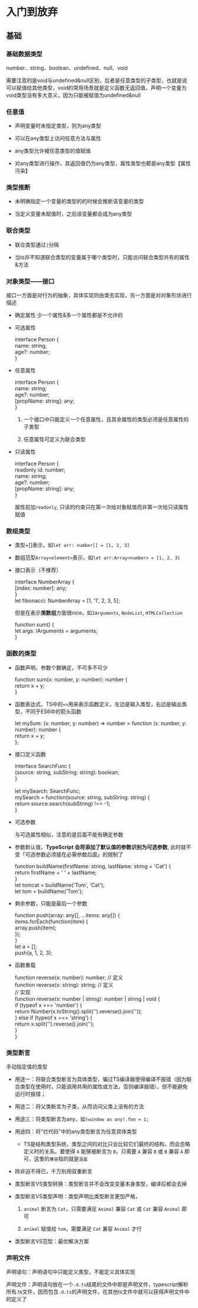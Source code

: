 # 入门到放弃

## 基础

### 基础数据类型

number、string、boolean、undefined、null、void

需要注意的是void与undefined&null区别，后者是任意类型的子类型，也就是说可以赋值给其他类型，void的常用场景就是定义函数无返回值，声明一个变量为void类型没有多大意义，因为只能被赋值为undefined&null

### 任意值

-   声明变量时未指定类型，则为any类型
    
-   可以在any类型上访问任意方法与属性
    
-   any类型允许被任意类型的值赋值
    
-   对any类型进行操作，其返回值仍为any类型，属性类型也都是any类型【属性污染】
    

### 类型推断

-   未明确指定一个变量的类型的的时候会推断该变量的类型
    
-   当定义变量未赋值时，之后该变量都会成为any类型
    

### 联合类型

-   联合类型通过`|`分隔
    
-   当ts并不知道联合类型的变量属于哪个类型时，只能访问联合类型共有的属性&方法
    

### 对象类型——接口

接口一方面是对行为的抽象，具体实现则由类去实现，另一方面是对对象形状进行描述

-   确定属性 少一个属性&多一个属性都是不允许的
    
-   可选属性
    
    interface Person {  
     name: string;  
     age?: number;  
    }
    
-   任意属性
    
    interface Person {  
     name: string;  
     age?: number;  
     [propName: string]: any;  
    }
    
    1.  一个接口中只能定义一个任意属性，且其余属性的类型必须是任意属性的子类型
        
    2.  任意属性可定义为联合类型
        
-   只读属性
    
    interface Person {  
     readonly id: number;  
     name: string;  
     age?: number;  
     [propName: string]: any;  
    }
    
    属性前加`readonly`, 只读的约束只在第一次给对象赋值而非第一次给只读属性赋值
    

### 数组类型

-   类型+[]表示，如`let arr: number[] = [1, 2, 3]`
    
-   数组范型`Array<element>`表示，如`let arr:Array<number> = [1, 2, 3]`
    
-   接口表示（不推荐）
    
    interface NumberArray {  
     [index: number]: any;  
    }  
    let fibonacci: NumberArray = [1, '1', 2, 3, 5];
    
    但是在表示**类数组**方面很nice，如`IArguments`, `NodeList`, `HTMLCollection`
    
    function sum() {  
     let args: IArguments = arguments;  
    }
    

### 函数的类型

-   函数声明，参数个数确定，不可多不可少
    
    function sum(x: number, y: number): number {  
     return x + y;  
    }
    
-   函数表达式，TS中的`=>`用来表示函数定义，左边是输入类型，右边是输出类型，不同于ES6中的箭头函数
    
    let mySum: (x: number, y: number) => number = function (x: number, y: number): number {  
     return x + y;  
    };
    
-   接口定义函数
    
    interface SearchFunc {  
     (source: string, subString: string): boolean;  
    }  
    ​  
    let mySearch: SearchFunc;  
    mySearch = function(source: string, subString: string) {  
     return source.search(subString) !== -1;  
    }
    
-   可选参数
    
    与可选属性相似，注意的是后面不能有确定参数
    
-   参数默认值，**TypeScript 会将添加了默认值的参数识别为可选参数**, 此时就不受「可选参数必须接在必需参数后面」的限制了
    
    function buildName(firstName: string, lastName: string = 'Cat') {  
        return firstName + ' ' + lastName;  
    }  
    let tomcat = buildName('Tom', 'Cat');  
    let tom = buildName('Tom');
    
-   剩余参数，只能是最后一个参数
    
    function push(array: any[], ...items: any[]) {  
        items.forEach(function(item) {  
            array.push(item);  
        });  
    }  
    let a = [];  
    push(a, 1, 2, 3);
    
-   函数重载
    
    function reverse(x: number): number; // 定义  
    function reverse(x: string): string; // 定义  
    // 实现  
    function reverse(x: number | string): number | string | void {  
        if (typeof x === 'number') {  
            return Number(x.toString().split('').reverse().join(''));  
        } else if (typeof x === 'string') {  
            return x.split('').reverse().join('');  
        }  
    }
    

### 类型断言

手动指定值的类型

-   用途一：将联合类型断言为具体类型，骗过TS编译器使得编译不报错（因为联合类型在使用时，只能调用共用的属性或方法，否则编译报错），但不能避免运行时报错；
    
-   用途二：将父类断言为子类，从而访问父类上没有的方法
    
-   用途三：将类型断言为any，如`(window as any).foo = 1;`
    
-   用途四：将"烂代码"中的any类型断言为任意具体类型
    
    -   TS是结构类型系统，类型之间的对比只会比较它们最终的结构，而会忽略定义时的关系。要使得 `A` 能够被断言为 `B`，只需要 `A` 兼容 `B` 或 `B` 兼容 `A` 即可，这里的`兼容`指的就是`涵盖`
        
-   除非迫不得已，千万别用双重断言
    
-   类型断言VS类型转换：类型断言并不会改变变量本身类型，编译后都会去掉
    
-   类型断言VS类型声明：类型声明比类型断言更加严格，
    
    1.  `animal` 断言为 `Cat`，只需要满足 `Animal` 兼容 `Cat` 或 `Cat` 兼容 `Animal` 即可
        
    2.  `animal` 赋值给 `tom`，需要满足 `Cat` 兼容 `Animal` 才行
        
-   类型断言VS范型：最优解决方案
    

### 声明文件

声明语句：声明语句中只能定义类型，不能定义具体实现

声明文件：声明语句放在一个`.d.ts`结尾的文件中即是声明文件，typescript解析所有.ts文件，因而包含`.d.ts`的声明文件，在其他ts文件中就可以获得声明文件中的定义了